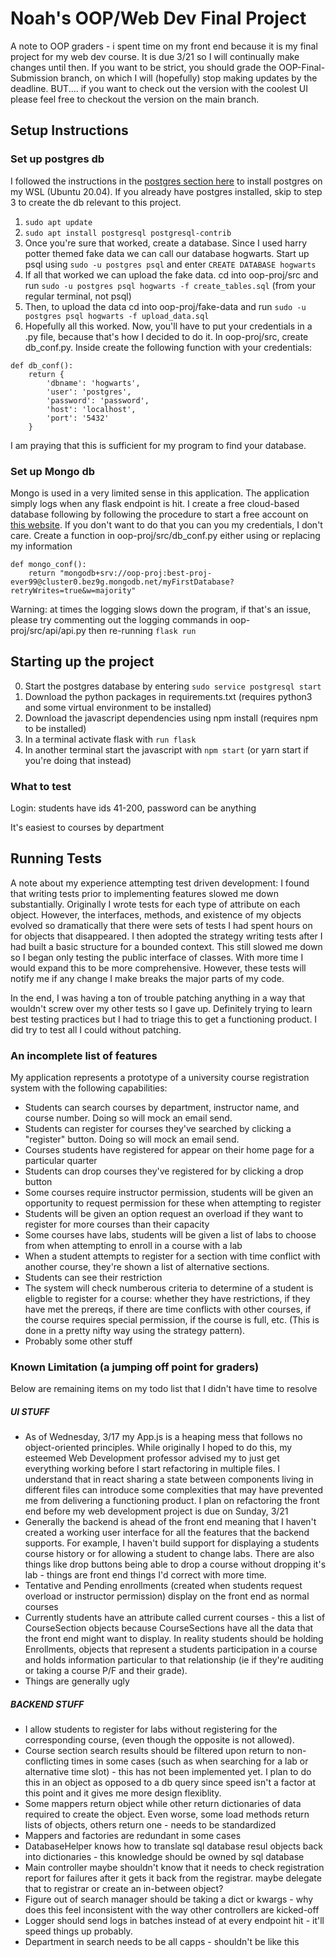 # Noah's OOP/Web Dev Final Project

A note to OOP graders - i spent time on my front end because it is my final project for my web dev course.  It is due 3/21 so I will continually make changes until then.  If you want to be strict, you should grade the OOP-Final-Submission branch, on which I will (hopefully) stop making updates by the deadline.  BUT.... if you want to check out the version with the coolest UI please feel free to checkout the version on the main branch.

## Setup Instructions

### Set up postgres db
I followed the instructions in the [postgres section here](https://docs.microsoft.com/en-us/windows/wsl/tutorials/wsl-database) to install postgres on my WSL (Ubuntu 20.04).  If you already have postgres installed, skip to step 3 to create the db relevant to this project.

1. `sudo apt update`
2. `sudo apt install postgresql postgresql-contrib`
3. Once you're sure that worked, create a database.  Since I used harry potter themed fake data we can call our database hogwarts.  Start up psql using `sudo -u postgres psql` and enter `CREATE DATABASE hogwarts`
4. If all that worked we can upload the fake data.  cd into oop-proj/src and run `sudo -u postgres psql hogwarts -f create_tables.sql` (from your regular terminal, not psql)
5. Then, to upload the data cd into oop-proj/fake-data and run `sudo -u postgres psql hogwarts -f upload_data.sql`
6. Hopefully all this worked.  Now, you'll have to put your credentials in a .py file, because that's how I decided to do it.  In oop-proj/src, create db_conf.py.  Inside create the following function with your credentials:
```
def db_conf():
    return {
        'dbname': 'hogwarts',
        'user': 'postgres',
        'password': 'password',
        'host': 'localhost',
        'port': '5432'
    }
```
I am praying that this is sufficient for my program to find your database.

### Set up Mongo db
Mongo is used in a very limited sense in this application. The application simply logs when any flask endpoint is hit.
I create a free cloud-based database following by following the procedure to start a free account on [this website](https://www.mongodb.com/3).  If you don't want to do that you can you my credentials, I don't care.  Create a function in oop-proj/src/db_conf.py either using or replacing my information
```
def mongo_conf():
    return "mongodb+srv://oop-proj:best-proj-ever99@cluster0.bez9g.mongodb.net/myFirstDatabase?retryWrites=true&w=majority"
```
Warning: at times the logging slows down the program, if that's an issue, please try commenting out the logging commands in oop-proj/src/api/api.py then re-running `flask run`

## Starting up the project
0. Start the postgres database by entering `sudo service postgresql start`
1. Download the python packages in requirements.txt (requires python3 and some virtual environment to be installed)
2. Download the javascript dependencies using npm install (requires npm to be installed)
3. In a terminal activate flask with `run flask`
4. In another terminal start the javascript with `npm start` (or yarn start if you're doing that instead)


### What to test
Login: students have ids 41-200, password can be anything

It's easiest to courses by department



## Running Tests
A note about my experience attempting test driven development:
I found that writing tests prior to implementing features slowed me down substantially.  Originally I wrote tests for each type of attribute on each object.  However, the interfaces, methods, and existence of my objects evolved so dramatically that there were sets of tests I had spent hours on for objects that disappeared.  I then adopted the strategy writing tests  after I had built a basic structure for a bounded context.  This still slowed me down so I began only testing the public interface of classes.  With more time I would expand this to be more comprehensive.  However, these tests will notify me if any change I make breaks the major parts of my code.

In the end, I was having a ton of trouble patching anything in a way that wouldn't screw over my other tests so I gave up.  Definitely trying to learn best testing practices but I had to triage this to get a functioning product.  I did try to test all I could without patching.


### An incomplete list of features
My application represents a prototype of a university course registration system with the following capabilities:
- Students can search courses by department, instructor name, and course number.  Doing so will mock an email send.
- Students can register for courses they've searched by clicking a "register" button.  Doing so will mock an email send.
- Courses students have registered for appear on their home page for a particular quarter
- Students can drop courses they've registered for by clicking a drop button
- Some courses require instructor permission, students will be given an opportunity to request permission for these when attempting to register
- Students will be given an option request an overload if they want to register for more courses than their capacity
- Some courses have labs, students will be given a list of labs to choose from when attempting to enroll in a course with a lab
- When a student attempts to register for a section with time conflict with another course, they're shown a list of alternative sections.
- Students can see their restriction
- The system will check numberous criteria to determine of a student is eligble to register for a course:  whether they have restrictions, if they have met the prereqs, if there are time conflicts with other courses, if the course requires special permission, if the course is full, etc.  (This is done in a pretty nifty way using the strategy pattern).
- Probably some other stuff

### Known Limitation (a jumping off point for graders)
Below are remaining items on my todo list that I didn't have time to resolve

##### UI STUFF
- As of Wednesday, 3/17 my App.js is a heaping mess that follows no object-oriented principles.  While originally I hoped to do this, my esteemed Web Development professor advised my to just get everything working before I start refactoring in multiple files.  I understand that in react sharing a state between components living in different files can introduce some complexities that may have prevented me from delivering a functioning product.  I plan on refactoring the front end before my web development project is due on Sunday, 3/21
- Generally the backend is ahead of the front end meaning that I haven't created a working user interface for all the features that the backend supports.  For example, I haven't build support for displaying a students course history or for allowing a student to change labs.  There are also things like drop buttons being able to drop a course without dropping it's lab - things are front end things I'd correct with more time.
- Tentative and Pending enrollments (created when students request overload or instructor permission) display on the front end as normal courses
- Currently students have an attribute called current courses - this a list of CourseSection objects because CourseSections have all the data that the front end might want to display.  In reality students should be holding Enrollments, objects that represent a students participation in a course and holds information particular to that relationship (ie if they're auditing or taking a course P/F and their grade).
- Things are generally ugly

##### BACKEND STUFF
- I allow students to register for labs without registering for the corresponding course, (even though the opposite is not allowed).
- Course section search results should be filtered upon return to non-conflicting times in some cases (such as when searching for a lab or alternative time slot) - this has not been implemented yet.  I plan to do this in an object as opposed to a db query since speed isn't a factor at this point and it gives me more design flexiblity.
 - Some mappers return object while other return dictionaries of data required to create the object.  Even worse, some load methods return lists of objects, others return one - needs to be standardized
 - Mappers and factories are redundant in some cases
 - DatabaseHelper knows how to translate sql database resul objects back into dictionaries - this knowledge should be owned by sql database
 - Main controller maybe shouldn't know that it needs to check registration report for failures after it gets it back from the registrar.  maybe delegate that to registrar or create an in-between object?
 - Figure out of search manager should be taking a dict or kwargs - why does this feel inconsistent with the way other controllers are kicked-off
 - Logger should send logs in batches instead of at every endpoint hit - it'll speed things up probably.
 - Department in search needs to be all capps - shouldn't be like this
